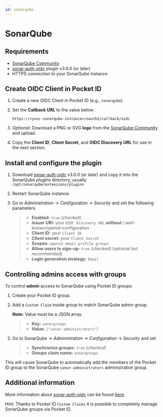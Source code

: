 ```yaml
---
id: sonarqube
---
```

# SonarQube

## Requirements

- [SonarQube Community]
- [sonar-auth-oidc] plugin v3.0.0 (or later)
- HTTPS connection to your SonarQube instance

## Create OIDC Client in Pocket ID

1. Create a new OIDC Client in Pocket ID (e.g., `sonarqube`).
2. Set the **Callback URL** to the value below:

    ```env
    https://<your-sonarqube-instance>/oauth2/callback/oidc
    ```

3. *Optional:* Download a PNG or SVG **logo** from the [SonarQube Community] and upload.
4. Copy the **Client ID**, **Client Secret**, and **OIDC Discovery URL** for use in the next section.

## Install and configure the plugin

1. Download [sonar-auth-oidc] v3.0.0 (or later) and copy it into the SonarQube *plugins* directory,
   usually `/opt/sonarqube/extensions/plugins`
2. Restart SonarQube instance.
3. Go to *Administration* -> *Configuration* -> *Security* and set the following parameters

   >- **Enabled:** `true` (*checked*)
   >- **Issuer URI:** your `OIDC Discovery URL` **without** /.well-known/openid-configuration
   >- **Client ID:** your `Client ID`
   >- **Client secret:** your `Client Secret`
   >- **Scopes:** `openid email profile groups`
   >- **Allow users to sign-up:** `true` (*checked*)  (optional but recommended)
   >- **Login generation strategy:** `Email`

## Controlling admins access with groups

To control **admin** access to SonarQube using Pocket ID groups:

1. Create your Pocket ID group.
2. Add a `Custom Claim` inside group to match SonarQube admin group.

   **Note:** Value must be a JSON array.

   >- **Key:** `sonargroups`
   >- **Value:** `["sonar-administrators"]`

3. Go to SonarQube -> *Administration* -> *Configuration* -> *Security* and set

   >- **Synchronize groups:** `true` (*checked*)
   >- **Groups claim name:** `sonargroups`

This will cause SonarQube to automatically add the members of the Pocket ID group to the SonarQube `sonar-administrators` administration group.

## Additional information

More information about [sonar-auth-oidc] can be found [here](https://github.com/sonar-auth-oidc/sonar-auth-oidc?tab=readme-ov-file#configuration).

Hint: Thanks to Pocket ID `Custom Claims` it is possible to completely manage SonarQube groups via Pocket ID.

[SonarQube Community]: <https://www.sonarsource.com/open-source-editions/sonarqube-community-edition/>
[sonar-auth-oidc]: <https://github.com/sonar-auth-oidc/sonar-auth-oidc/releases/tag/v3.0.0>
